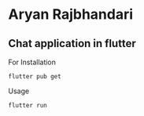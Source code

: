 # Aryan Rajbhandari
## Chat application in flutter

For Installation

```
flutter pub get
```
Usage 

```
flutter run
```
